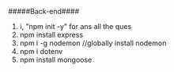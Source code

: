 #####Back-end####

1. i, "npm init -y" for ans all the ques
2. npm install express
3. npm i -g nodemon //globally install nodemon
4. npm i dotenv
5. npm install mongoose
